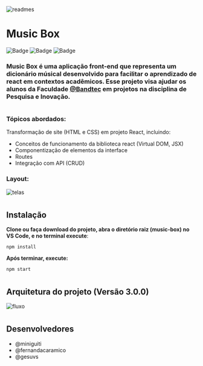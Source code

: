![readmes](https://user-images.githubusercontent.com/37668247/112648661-7e13e080-8e28-11eb-8019-a87f0bffa19c.png)
# Music Box 
![Badge](https://img.shields.io/badge/Code-react-0366d6?&logo=react) 
![Badge](https://img.shields.io/badge/Figma-layout-76608a?&logo=api)
![Badge](https://img.shields.io/badge/API-integration-4c9d1f?&logo=api)


### **Music Box** é uma aplicação front-end que representa um dicionário músical desenvolvido para facilitar o aprendizado de **react** em contextos acadêmicos. Esse projeto visa ajudar os alunos da Faculdade [@Bandtec](https://github.com/BandTec) em projetos na disciplina de Pesquisa e Inovação.
#
### **Tópicos abordados:**
Transformação de site (HTML e CSS) em projeto React, incluindo:
- Conceitos de funcionamento da biblioteca react (Virtual DOM, JSX) 
- Componentização de elementos da interface
- Routes
- Integração com API (CRUD)

### **Layout:**
![telas](https://user-images.githubusercontent.com/37668247/112648673-80763a80-8e28-11eb-88bd-296e6dbb94e7.png)
# 

## Instalação
**Clone ou faça download do projeto, abra o diretório raiz (music-box) no VS Code, e no terminal execute**:
```
npm install
```

**Após terminar, execute:**
```
npm start
```
#
## Arquitetura do projeto **(Versão 3.0.0)**

![fluxo](https://user-images.githubusercontent.com/37668247/119056890-d76c3c00-b9a1-11eb-894d-7f9e0453baf8.png)

#

## Desenvolvedores
- @miniguiti
- @fernandacaramico
- @gesuvs
